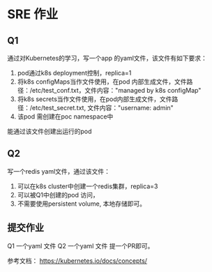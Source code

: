 # SRE 作业

## Q1
通过对Kubernetes的学习，写一个app 的yaml文件，该文件有如下要求：
1. pod通过k8s deployment控制，replica=1
2. 将k8s configMaps当作文件使用，在pod 内部生成文件，文件路径：/etc/test_conf.txt，文件内容："managed by k8s configMap"
3. 将k8s secrets当作文件使用，在pod内部生成文件，文件路径：/etc/test_secret.txt, 文件内容："username: admin"
4. 该pod 需创建在poc namespace中

能通过该文件创建出运行的pod

## Q2
写一个redis yaml文件，通过该文件：
1. 可以在k8s cluster中创建一个redis集群，replica=3
2. 可以被Q1中创建的pod 访问，
3. 不需要使用persistent volume, 本地存储即可。

## 提交作业
Q1 一个yaml 文件
Q2 一个yaml 文件
提一个PR即可。

参考文档：
https://kubernetes.io/docs/concepts/
